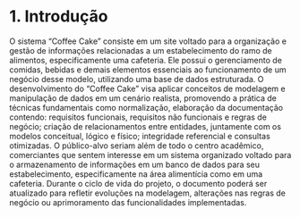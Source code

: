 # 1. Introdução

O sistema “Coffee Cake” consiste em um site voltado para a organização e gestão de informações relacionadas a um estabelecimento do ramo de alimentos, especificamente uma cafeteria. Ele possui o gerenciamento de comidas, bebidas e demais elementos essenciais ao funcionamento de um negócio desse modelo, utilizando uma base de dados estruturada.
O desenvolvimento do “Coffee Cake” visa aplicar conceitos de modelagem e manipulação de dados em um cenário realista, promovendo a prática de técnicas fundamentais como normalização, elaboração da documentação contendo: requisitos funcionais, requisitos não funcionais e regras de negócio; criação de relacionamentos entre entidades, juntamente com os modelos conceitual, lógico e físico; integridade referencial e consultas otimizadas.
O público-alvo seriam além de todo o centro acadêmico, comerciantes que sentem interesse em um sistema organizado voltado para o armazenamento de informações em um banco de dados para seu estabelecimento, especificamente na área alimentícia como em uma cafeteria. Durante o ciclo de vida do projeto, o documento poderá ser atualizado para refletir evoluções na modelagem, alterações nas regras de negócio ou aprimoramento das funcionalidades implementadas.
